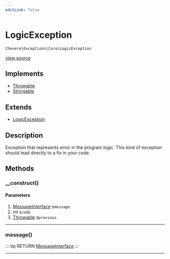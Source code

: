 ```yaml
---
editLink: false
---
```


# LogicException

`Chevere\Exceptions\Core\LogicException`

[view source](https://github.com/chevere/chevere/blob/master/src/Chevere/Exceptions/Core/LogicException.php)

## Implements

- [Throwable](https://www.php.net/manual/class.throwable)
- [Stringable](https://www.php.net/manual/class.stringable)

## Extends

- [LogicException](https://www.php.net/manual/class.logicexception)

## Description

Exception that represents error in the program logic. This kind of exception should lead directly to a fix in your code.

## Methods

### __construct()

#### Parameters

1. [MessageInterface](../../Interfaces/Message/MessageInterface.md) `$message`
2. int `$code`
3. [Throwable](https://www.php.net/manual/class.throwable) `$previous`

---

### message()

::: tip RETURN
[MessageInterface](../../Interfaces/Message/MessageInterface.md)
:::

---
